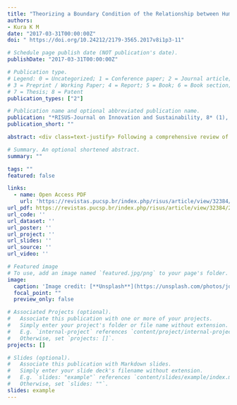 ```yaml
---
title: "Theorizing a Boundary Condition of the Relationship between Human Resource Management Practices and Turnover Intention: A Proposed Model"
authors:
- Kura K M
date: "2017-03-31T00:00:00Z"
doi: " https://doi.org/10.24212/2179-3565.2017v8i1p3-11"

# Schedule page publish date (NOT publication's date).
publishDate: "2017-03-31T00:00:00Z"

# Publication type.
# Legend: 0 = Uncategorized; 1 = Conference paper; 2 = Journal article;
# 3 = Preprint / Working Paper; 4 = Report; 5 = Book; 6 = Book section;
# 7 = Thesis; 8 = Patent
publication_types: ["2"]

# Publication name and optional abbreviated publication name.
publication: "*RISUS-Journal on Innovation and Sustainability, 8* (1), 3-11"
publication_short: ""

abstract: <div class=text-justify> Following a comprehensive review of the existant literature on human resource management (HRM) and organizational behavior, this paper proposes a conceptual model that highlights the role of contextual factor in affecting HRM practices-turnover intention relationships. More specifically, we propose that perceived organizational politics may play a moderating role between HRM practices and employees’ turnover intention. Propositions and directions for future research on employees’ turnover decisions are also offered. </div>

# Summary. An optional shortened abstract.
summary: ""

tags: ""
featured: false

links:
  - name: Open Access PDF
    url: 'https://revistas.pucsp.br/index.php/risus/article/view/32384/22410'
url_pdf: https://revistas.pucsp.br/index.php/risus/article/view/32384/22410
url_code: ''
url_dataset: ''
url_poster: ''
url_project: ''
url_slides: ''
url_source: ''
url_video: ''

# Featured image
# To use, add an image named `featured.jpg/png` to your page's folder. 
image:
  caption: 'Image credit: [**Unsplash**](https://unsplash.com/photos/jdD8gXaTZsc)'
  focal_point: ""
  preview_only: false

# Associated Projects (optional).
#   Associate this publication with one or more of your projects.
#   Simply enter your project's folder or file name without extension.
#   E.g. `internal-project` references `content/project/internal-project/index.md`.
#   Otherwise, set `projects: []`.
projects: []

# Slides (optional).
#   Associate this publication with Markdown slides.
#   Simply enter your slide deck's filename without extension.
#   E.g. `slides: "example"` references `content/slides/example/index.md`.
#   Otherwise, set `slides: ""`.
slides: example
---
```



